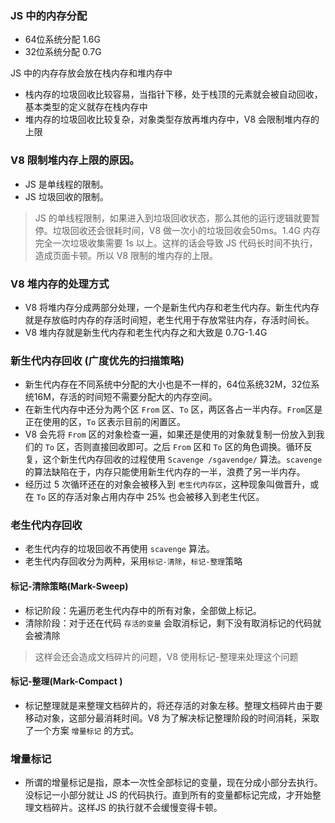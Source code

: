 ###  JS 中的内存分配
  
* 64位系统分配 1.6G
* 32位系统分配 0.7G
  
JS 中的内存存放会放在栈内存和堆内存中
* 栈内存的垃圾回收比较容易，当指针下移，处于栈顶的元素就会被自动回收，基本类型的定义就存在栈内存中
* 堆内存的垃圾回收比较复杂，对象类型存放再堆内存中，V8 会限制堆内存的上限
  
###  V8 限制堆内存上限的原因。
  
* JS 是单线程的限制。
* JS 垃圾回收的限制。
> JS 的单线程限制，如果进入到垃圾回收状态，那么其他的运行逻辑就要暂停。垃圾回收还会很耗时间，V8 做一次小的垃圾回收会50ms。1.4G 内存完全一次垃圾收集需要 1s 以上。这样的话会导致 JS 代码长时间不执行，造成页面卡顿。所以 V8 限制的堆内存的上限。
  
  
###  V8 堆内存的处理方式
  
* V8 将堆内存分成两部分处理，一个是新生代内存和老生代内存。新生代内存就是存放临时内存的存活时间短，老生代用于存放常驻内存，存活时间长。
* V8 堆内存就是新生代内存和老生代内存之和大致是 0.7G-1.4G 
  
  
  
###  新生代内存回收 (广度优先的扫描策略)
  
* 新生代内存在不同系统中分配的大小也是不一样的，64位系统32M，32位系统16M，存活的时间短不需要分配大的内存空间。
* 在新生代内存中还分为两个区 `From` 区、`To` 区，两区各占一半内存。`From`区是正在使用的区，`To` 区表示目前的闲置区。
* V8 会先将 `From` 区的对象检查一遍，如果还是使用的对象就复制一份放入到我们的 `To` 区，否则直接回收即可。之后 `From` 区和 `To` 区的角色调换。循环反复，这个新生代内存回收的过程使用 `Scavenge /sgavendge/` 算法。`scavenge` 的算法缺陷在于，内存只能使用新生代内存的一半，浪费了另一半内存。
* 经历过 5 次循环还在的对象会被移入到 `老生代内存区`，这种现象叫做晋升，或在 `To` 区的存活对象占用内存中 25% 也会被移入到老生代区。
  
  
###  老生代内存回收
  
* 老生代内存的垃圾回收不再使用 `scavenge` 算法。
* 老生代内存回收分为两种，采用`标记-清除`，`标记-整理`策略
####  标记-清除策略(Mark-Sweep)
  
* 标记阶段：先遍历老生代内存中的所有对象，全部做上标记。
* 清除阶段：对于还在代码 `存活的变量` 会取消标记，剩下没有取消标记的代码就会被清除
> 这样会还会造成文档碎片的问题，V8 使用标记-整理来处理这个问题
  
  
####  标记-整理(Mark-Compact	)
  
* 标记整理就是来整理文档碎片的，将还存活的对象左移。整理文档碎片由于要移动对象，这部分最消耗时间。V8 为了解决标记整理阶段的时间消耗，采取了一个方案 `增量标记` 的方式。
  
  
###  增量标记
  
* 所谓的增量标记是指，原本一次性全部标记的变量，现在分成小部分去执行。没标记一小部分就让 JS 的代码执行。直到所有的变量都标记完成，才开始整理文档碎片。这样JS 的执行就不会缓慢变得卡顿。
  
  
  